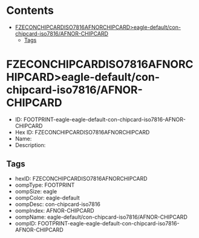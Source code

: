 



Contents
========

* [FZECONCHIPCARDISO7816AFNORCHIPCARD>eagle-default/con-chipcard-iso7816/AFNOR-CHIPCARD](#fzeconchipcardiso7816afnorchipcardeagle-defaultcon-chipcard-iso7816afnor-chipcard)
	* [Tags](#tags)

# FZECONCHIPCARDISO7816AFNORCHIPCARD>eagle-default/con-chipcard-iso7816/AFNOR-CHIPCARD

- ID: FOOTPRINT-eagle-eagle-default-con-chipcard-iso7816-AFNOR-CHIPCARD
- Hex ID: FZECONCHIPCARDISO7816AFNORCHIPCARD
- Name: 
- Description: 

## Tags

- hexID: FZECONCHIPCARDISO7816AFNORCHIPCARD
- oompType: FOOTPRINT
- oompSize: eagle
- oompColor: eagle-default
- oompDesc: con-chipcard-iso7816
- oompIndex: AFNOR-CHIPCARD
- oompName: eagle-default/con-chipcard-iso7816/AFNOR-CHIPCARD
- oompID: FOOTPRINT-eagle-eagle-default-con-chipcard-iso7816-AFNOR-CHIPCARD
